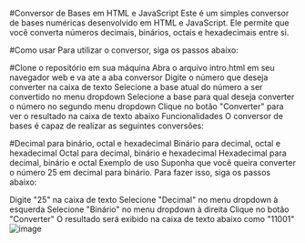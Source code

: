 #Conversor de Bases em HTML e JavaScript
Este é um simples conversor de bases numéricas desenvolvido em HTML e JavaScript. Ele permite que você converta números decimais, binários, octais e hexadecimais entre si.

#Como usar
Para utilizar o conversor, siga os passos abaixo:

#Clone o repositório em sua máquina
Abra o arquivo intro.html em seu navegador web e va ate a aba conversor
Digite o número que deseja converter na caixa de texto
Selecione a base atual do número a ser convertido no menu dropdown
Selecione a base para qual deseja converter o número no segundo menu dropdown
Clique no botão "Converter" para ver o resultado na caixa de texto abaixo
Funcionalidades
O conversor de bases é capaz de realizar as seguintes conversões:

#Decimal para binário, octal e hexadecimal
Binário para decimal, octal e hexadecimal
Octal para decimal, binário e hexadecimal
Hexadecimal para decimal, binário e octal
Exemplo de uso
Suponha que você queira converter o número 25 em decimal para binário. Para fazer isso, siga os passos abaixo:

Digite "25" na caixa de texto
Selecione "Decimal" no menu dropdown à esquerda
Selecione "Binário" no menu dropdown à direita
Clique no botão "Converter"
O resultado será exibido na caixa de texto abaixo como "11001"
![image](https://user-images.githubusercontent.com/62069087/236089609-57f2f499-da7d-4668-af3d-d1af085193ee.png)
